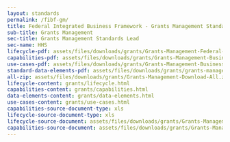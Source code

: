 ```yaml
---
layout: standards
permalink: /fibf-gm/
title: Federal Integrated Business Framework - Grants Management Standards
sub-title: Grants Management
sec-title: Grants Management Standards Lead
sec-name: HHS
lifecycle-pdf: assets/files/downloads/grants/Grants-Management-Federal-Business-Lifecycle-2.0.xlsx
capabilities-pdf: assets/files/downloads/grants/Grants-Management-Business-Capabilities-2.0.xlsm
use-cases-pdf: assets/files/downloads/grants/Grants-Management-Business-Use-Cases.zip
standard-data-elements-pdf: assets/files/downloads/grants/grants-management-standard-data-elements-2.0.xlsm
all-zip: assets/files/downloads/grants/Grants-Management-Download-All.zip
lifecycle-content: grants/lifecycle.html
capabilities-content: grants/capabilities.html
data-elements-content: grants/data-elements.html
use-cases-content: grants/use-cases.html
capabilities-source-document-type: xls
lifecycle-source-document-type: xls
lifecycle-source-document: assets/files/downloads/grants/Grants-Management-Federal-Business-Lifecycle.xlsx
capabilities-source-document: assets/files/downloads/grants/Grants-Management-Business-Capabilities.xlsm
---
```

